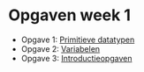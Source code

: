 # Opgaven week 1

- Opgave 1: [Primitieve datatypen](../exercises/8-9_primitive_data.md)
- Opgave 2: [Variabelen](../exercises/9a-9_variables_assignment.md)
- Opgave 3: [Introductieopgaven](../problems/hello_world/index.md)